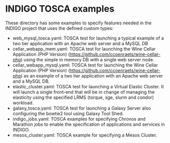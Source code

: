 # INDIGO TOSCA examples

These directory has some examples to specify features needed in the INDIGO project that uses the defined custom types: 

* web_mysql_tosca.yaml: TOSCA test for launching a typical example of a two tier application with an
  Apache web server and a MySQL DB
* cellar_webapp_mem.yaml: TOSCA test for launching the Wine Cellar Application (PHP Version) (https://github.com/ccoenraets/wine-cellar-php) using the simple in memory DB with a single web server node.
* cellar_webapp_mysql.yaml: TOSCA test for launching the Wine Cellar Application (PHP Version) (https://github.com/ccoenraets/wine-cellar-php) as an example of a two tier application with an Apache web server and a MySQL DB.
* elastic_cluster.yaml: TOSCA test for launching a Virtual Elastic Cluster. It will launch a single front-end that will be in change of managing the elasticity using the specified LRMS (torque, sge, slurm and condor) workload.
* galaxy_tosca.yaml: TOSCA test for launching a Galaxy Server also configuring the bowtie2 tool using Galaxy Tool Shed.
* indigo_jobs.yaml: TOSCA examples for specifying Chronos and Marathon jobs to enable the   specification of applications and services in INDIGO.
* mesos_cluster.yaml: TOSCA example for specifying a Mesos Cluster.
